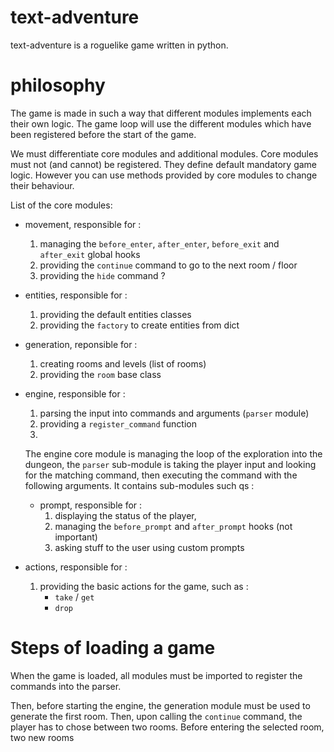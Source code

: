 # text-adventure

text-adventure is a roguelike game written in python.

# philosophy

The game is made in such a way that different modules implements each their own logic. The game loop
will use the different modules which have been registered before the start of the game.

We must differentiate core modules and additional modules. Core modules must not (and cannot) be registered.
They define default mandatory game logic. However you can use methods provided by core modules to change
their behaviour.

List of the core modules:

- movement, responsible for :
    1. managing the `before_enter`, `after_enter`, `before_exit` and `after_exit` global hooks
    2. providing the `continue` command to go to the next room / floor
    3. providing the `hide` command ?

- entities, responsible for :
    1. providing the default entities classes
    2. providing the `factory` to create entities from dict

- generation, reponsible for :
    1. creating rooms and levels (list of rooms)
    2. providing the `room` base class

- engine, responsible for :
    1. parsing the input into commands and arguments (`parser` module)
    2. providing a `register_command` function
    3.

    The engine core module is managing the loop of the exploration into the dungeon, the `parser`
    sub-module is taking the player input and looking for the matching command, then executing
    the command with the following arguments. It contains sub-modules such qs :

    - prompt, responsible for :
        1. displaying the status of the player,
        2. managing the `before_prompt` and `after_prompt` hooks (not important)
        3. asking stuff to the user using custom prompts

- actions, responsible for :
    1. providing the basic actions for the game, such as :
        - `take` / `get`
        - `drop`

# Steps of loading a game

When the game is loaded, all modules must be imported to register the commands into the parser.

Then, before starting the engine, the generation module must be used to generate the first room.
Then, upon calling the `continue` command, the player has to chose between two rooms. Before entering
the selected room, two new rooms
